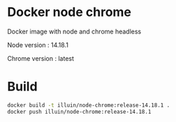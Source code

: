# Docker node chrome

Docker image with node and chrome headless

Node version : 14.18.1

Chrome version : latest

# Build

```bash
docker build -t illuin/node-chrome:release-14.18.1 .
docker push illuin/node-chrome:release-14.18.1
```
